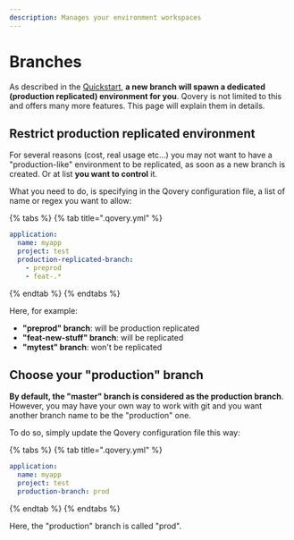 ```yaml
---
description: Manages your environment workspaces
---
```


# Branches

As described in the [Quickstart](), **a new branch will spawn a dedicated \(production replicated\) environment for you**. Qovery is not limited to this and offers many more features. This page will explain them in details.

## Restrict production replicated environment

For several reasons \(cost, real usage etc...\) you may not want to have a "production-like" environment to be replicated, as soon as a new branch is created. Or at list **you want to control** it.

What you need to do, is specifying in the Qovery configuration file, a list of name or regex you want to allow:

{% tabs %}
{% tab title=".qovery.yml" %}
```yaml
application:
  name: myapp
  project: test
  production-replicated-branch:
    - preprod
    - feat-.*
```
{% endtab %}
{% endtabs %}

Here, for example:

* **"preprod" branch**: will be production replicated
* **"feat-new-stuff" branch**: will be replicated
* **"mytest" branch**: won't be replicated

## Choose your "production" branch

**By default, the "master" branch is considered as the production branch**. However, you may have your own way to work with git and you want another branch name to be the "production" one.

To do so, simply update the Qovery configuration file this way:

{% tabs %}
{% tab title=".qovery.yml" %}
```yaml
application:
  name: myapp
  project: test
  production-branch: prod
```
{% endtab %}
{% endtabs %}

Here, the "production" branch is called "prod".

